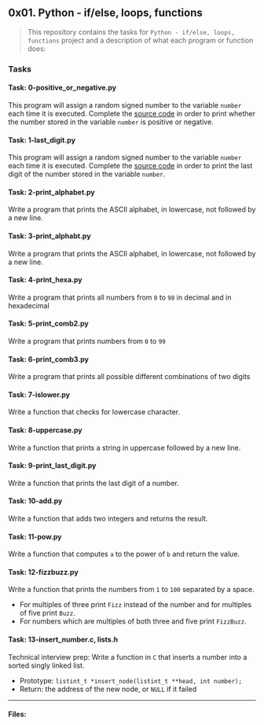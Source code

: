 ## 0x01. Python - if/else, loops, functions

> This repository contains the tasks for `Python - if/else, loops, functions` project and a description of what each program or function does:

### Tasks

#### Task: 0-positive_or_negative.py
This program will assign a random signed number to the variable `number` each time it is executed. Complete the [source code](https://alx-intranet.hbtn.io/rltoken/rkvoXPA-lS3TAaemM9sChg) in order to print whether the number stored in the variable `number` is positive or negative.

#### Task: 1-last_digit.py
This program will assign a random signed number to the variable `number` each time it is executed. Complete the [source code](https://alx-intranet.hbtn.io/rltoken/hU682hcMxVchqWAcmh32tA) in order to print the last digit of the number stored in the variable `number`.

#### Task: 2-print_alphabet.py
Write a program that prints the ASCII alphabet, in lowercase, not followed by a new line.

#### Task: 3-print_alphabt.py
Write a program that prints the ASCII alphabet, in lowercase, not followed by a new line.

#### Task: 4-print_hexa.py
Write a program that prints all numbers from `0` to `98` in decimal and in hexadecimal

#### Task: 5-print_comb2.py
Write a program that prints numbers from `0` to `99`

#### Task: 6-print_comb3.py
Write a program that prints all possible different combinations of two digits

#### Task: 7-islower.py
Write a function that checks for lowercase character.

#### Task: 8-uppercase.py
Write a function that prints a string in uppercase followed by a new line.

#### Task: 9-print_last_digit.py
Write a function that prints the last digit of a number.

#### Task: 10-add.py
Write a function that adds two integers and returns the result.

#### Task: 11-pow.py
Write a function that computes `a` to the power of `b` and return the value.

#### Task: 12-fizzbuzz.py
Write a function that prints the numbers from `1` to `100` separated by a space.
* For multiples of three print `Fizz` instead of the number and for multiples of five print `Buzz`.
* For numbers which are multiples of both three and five print `FizzBuzz`.

#### Task: 13-insert_number.c, lists.h
Technical interview prep: 
Write a function in `C` that inserts a number into a sorted singly linked list.
* Prototype: `listint_t *insert_node(listint_t **head, int number);`
* Return: the address of the new node, or `NULL` if it failed











___

#### Files:

